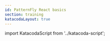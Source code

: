 ```yaml
---
id: PatternFly React basics
section: training
katacodaLayout: true
---
```


import KatacodaScript from '../katacoda-script';

<KatacodaScript katacodaId="react/react-basics" />
